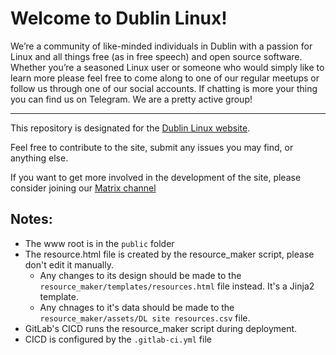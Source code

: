 # Welcome to Dublin Linux!

We’re a community of like-minded individuals in Dublin with a passion for Linux and all things free (as in free speech) and open source software. Whether you’re a seasoned Linux user or someone who would simply like to learn more please feel free to come along to one of our regular meetups or follow us through one of our social accounts. If chatting is more your thing you can find us on Telegram. We are a pretty active group!

---

This repository is designated for the [Dublin Linux website](https://dublinlinux.org).

Feel free to contribute to the site, submit any issues you may find, or anything else.

If you want to get more involved in the development of the site, please consider joining our [Matrix channel](https://matrix.to/#/!lfSGseSPnQWsUaYZda:matrix.org?via=matrix.org&via=matrix.dublinlinux.org)

## Notes:
- The www root is in the `public` folder
- The resource.html file is created by the resource_maker script, please don't edit it manually.
	- Any changes to its design should be made to the `resource_maker/templates/resources.html` file instead. It's a Jinja2 template.
	- Any chnages to it's data should be made to the `resource_maker/assets/DL site resources.csv` file.
- GitLab's CICD runs the resource_maker script during deployment.
- CICD is configured by the `.gitlab-ci.yml` file
 
